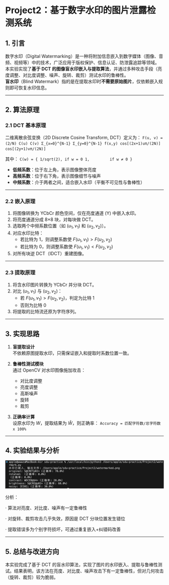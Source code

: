 # Project2：基于数字水印的图片泄露检测系统


## 1. 引言
数字水印（Digital Watermarking）是一种将附加信息嵌入到数字媒体（图像、音频、视频等）中的技术，广泛应用于版权保护、信息认证、防泄露追踪等领域。  
本实验实现了**基于 DCT 的图像盲水印嵌入与提取算法**，并通过多种攻击手段（亮度调整、对比度调整、噪声、旋转、裁剪）测试水印的鲁棒性。  
**盲水印**（Blind Watermark）指的是在提取水印时**不需要原始图片**，仅依赖嵌入规则即可恢复水印信息。

---

## 2. 算法原理

### 2.1 DCT 基本原理
二维离散余弦变换（2D Discrete Cosine Transform, DCT）定义为：
`F(u, v) = (2/N) C(u) C(v) Σ_{x=0}^{N-1} Σ_{y=0}^{N-1} f(x,y) cos[(2x+1)uπ/(2N)] cos[(2y+1)vπ/(2N)]`

其中：
`C(w) = {
  1/sqrt(2), if w = 0
  1,         if w ≠ 0
}`

- **低频系数**：位于左上角，表示图像整体亮度  
- **高频系数**：位于右下角，表示图像细节与噪声  
- **中频系数**：介于两者之间，适合嵌入水印（平衡不可见性与鲁棒性）

---

### 2.2 嵌入原理
1. 将图像转换为 YCbCr 颜色空间，仅在亮度通道 (Y) 中嵌入水印。  
2. 将亮度通道分成 8×8 块，对每块做 DCT。  
3. 选取两个中频系数位置（如 $(u_1, v_1)$ 和 $(u_2, v_2)$）。  
4. 对应水印比特：
   - 若比特为 1，则调整系数使 $F(u_1, v_1) > F(u_2, v_2)$
   - 若比特为 0，则调整系数使 $F(u_1, v_1) < F(u_2, v_2)$  
5. 对所有块逆 DCT（IDCT）重建图像。

---

### 2.3 提取原理
1. 将含水印图片转换为 YCbCr 并分块 DCT。  
2. 对比 $(u_1, v_1)$ 与 $(u_2, v_2)$：
   - 若 $F(u_1, v_1) > F(u_2, v_2)$，判定为比特 1  
   - 否则为比特 0  
3. 将提取的比特流还原为字符序列。

---

## 3. 实现思路

1. **盲提取设计**  
   不依赖原图提取水印，只需保证嵌入和提取时系数位置一致。  

2. **鲁棒性测试模块**  
   通过 OpenCV 对水印图像施加攻击：
   - 对比度调整  
   - 亮度调整  
   - 高斯噪声  
   - 旋转  
   - 裁剪  

3. **正确率计算**  
   设原水印为 $W$，提取结果为 $\hat{W}$，则正确率：
   ` Accuracy = 匹配字符数/总字符数 x 100% `


---

## 4. 实验结果与分析

![image](https://github.com/sdu-wza/Innovation-and-Entrepreneurship-Practice/blob/main/Project2/IMG/result.png)

分析：

· 算法对亮度、对比度、噪声有一定鲁棒性

· 对旋转、裁剪攻击几乎失效，原因是 DCT 分块位置发生错位

· 提取错误多为个别字符损坏，可通过重复嵌入+纠错码改善

---

## 5. 总结与改进方向

本实验完成了基于 DCT 的盲水印算法，实现了图片的水印嵌入、提取与鲁棒性测试。结果表明，该方法在亮度、对比度、噪声攻击下有一定鲁棒性，但对几何攻击（旋转、裁剪）较为脆弱。
